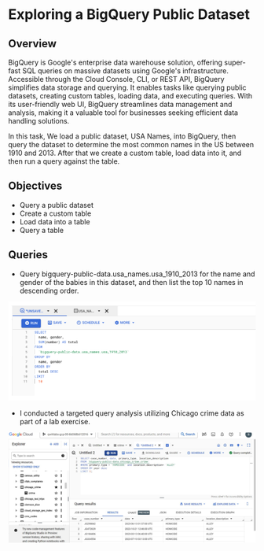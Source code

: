 # Exploring a BigQuery Public Dataset

## Overview 
BigQuery is Google's enterprise data warehouse solution, offering super-fast SQL queries on massive datasets using Google's infrastructure. Accessible through the Cloud Console, CLI, or REST API, BigQuery simplifies data storage and querying. It enables tasks like querying public datasets, creating custom tables, loading data, and executing queries. With its user-friendly web UI, BigQuery streamlines data management and analysis, making it a valuable tool for businesses seeking efficient data handling solutions.

In this task, We load a public dataset, USA Names, into BigQuery, then query the dataset to determine the most common names in the US between 1910 and 2013. After that we create a custom table, load data into it, and then run a query against the table.

## Objectives
- Query a public dataset
-	Create a custom table
-	Load data into a table
-	Query a table

## Queries
- Query bigquery-public-data.usa_names.usa_1910_2013 for the name and gender of the babies in this dataset, and then list the top 10 names in descending order.
  
<img src="img/1.png" alt="query1" >

- I conducted a targeted query analysis utilizing Chicago crime data as part of a lab exercise.

<img src="img/2.JPG" alt="query2" >
